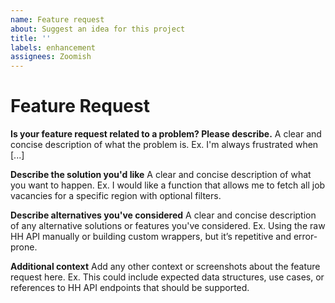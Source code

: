 ```yaml
---
name: Feature request
about: Suggest an idea for this project
title: ''
labels: enhancement
assignees: Zoomish
---
```


# Feature Request

**Is your feature request related to a problem? Please describe.**
A clear and concise description of what the problem is.
Ex. I'm always frustrated when \[...]

**Describe the solution you'd like**
A clear and concise description of what you want to happen.
Ex. I would like a function that allows me to fetch all job vacancies for a specific region with optional filters.

**Describe alternatives you've considered**
A clear and concise description of any alternative solutions or features you've considered.
Ex. Using the raw HH API manually or building custom wrappers, but it’s repetitive and error-prone.

**Additional context**
Add any other context or screenshots about the feature request here.
Ex. This could include expected data structures, use cases, or references to HH API endpoints that should be supported.
